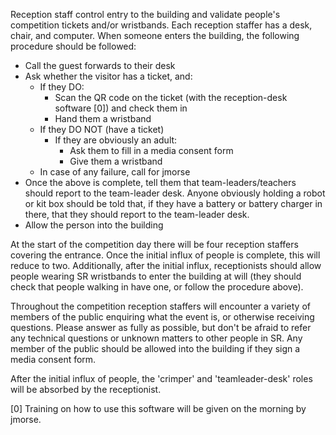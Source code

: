 Reception staff control entry to the building and validate people's competition
tickets and/or wristbands. Each reception staffer has a desk, chair, and
computer. When someone enters the building, the following procedure should be
followed:
 * Call the guest forwards to their desk
 * Ask whether the visitor has a ticket, and:
   * If they DO:
     * Scan the QR code on the ticket (with the reception-desk software [0]) and
       check them in
     * Hand them a wristband
   * If they DO NOT (have a ticket)
     * If they are obviously an adult: 
       * Ask them to fill in a media consent form
       * Give them a wristband
   * In case of any failure, call for jmorse
 * Once the above is complete, tell them that team-leaders/teachers should
   report to the team-leader desk. Anyone obviously holding a robot or kit
   box should be told that, if they have a battery or battery charger in there,
   that they should report to the team-leader desk.
 * Allow the person into the building

At the start of the competition day there will be four reception staffers
covering the entrance. Once the initial influx of people is complete, this
will reduce to two. Additionally, after the initial influx, receptionists
should allow people wearing SR wristbands to enter the building at will (they
should check that people walking in have one, or follow the procedure above).

Throughout the competition reception staffers will encounter a variety of
members of the public enquiring what the event is, or otherwise receiving
questions. Please answer as fully as possible, but don't be afraid to refer
any technical questions or unknown matters to other people in SR. Any member
of the public should be allowed into the building if they sign a media consent
form.

After the initial influx of people, the 'crimper' and 'teamleader-desk' roles
will be absorbed by the receptionist.

[0] Training on how to use this software will be given on the morning by jmorse.
